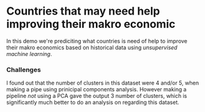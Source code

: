 # Countries that may need help improving their makro economic 
In this demo we're prediciting what countries is need of help to improve their makro economics based on historical data using _unsupervised machine learning_.

### Challenges 
I found out that the number of clusters in this dataset were 4 and/or 5, when making a pipe using prinicipal components analysis. However making a pipeline _not_ using a PCA gave the output 3 number of clusters, which is significantly much better to do an analysis on regarding this dataset.
